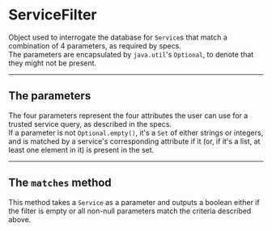 # ServiceFilter

Object used to interrogate the database for `Service`s 
that match a combination of 4 parameters, as required by specs.  
The parameters are encapsulated by `java.util`'s `Optional`, 
to denote that they might not be present.

---

## The parameters

The four parameters represent the four attributes the user can 
use for a trusted service query, as described in the specs.  
If a parameter is not `Optional.empty()`, it's a `Set` of either 
strings or integers, and is matched by a service's corresponding 
attribute if it (or, if it's a list, at least one element in it) 
is present in the set.

---

## The `matches` method

This method takes a `Service` as a parameter and outputs a 
boolean either if the filter is empty or all non-null 
parameters match the criteria described above.
